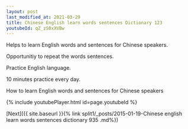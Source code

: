 ```yaml
---
layout: post
last_modified_at: 2021-03-29
title: Chinese English learn words sentences Dictionary 123 
youtubeId: qZ_zS0xXVBw
---
```

 
 
Helps to learn English words and sentences for Chinese speakers.

Opportunitiy to repeat the words sentences. 

Practice English language. 
 
10 minutes practice every day. 
 
How to learn English words and sentences for Chinese speakers 
 
{% include youtubePlayer.html id=page.youtubeId %}
 
 
[Next]({{ site.baseurl }}{% link  split1/_posts/2015-01-19-Chinese english learn words sentences dictionary 935 .md%})
 
